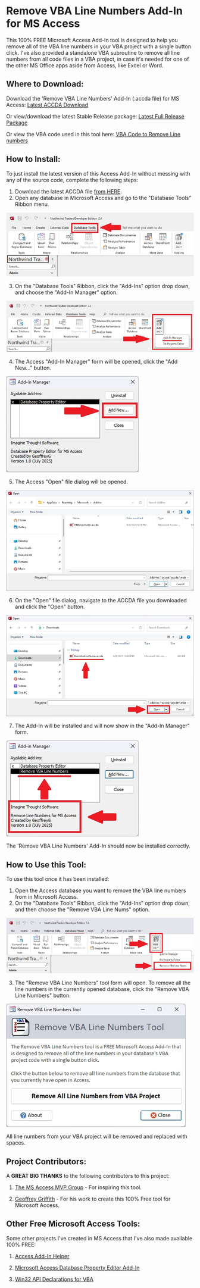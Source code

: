 # Remove VBA Line Numbers Add-In for MS Access
This 100% FREE Microsoft Access Add-In tool is designed to help you remove all of the VBA line numbers in your VBA project with a single button click.  I've also provided a standalone VBA subroutine to remove all line numbers from all code files in a VBA project, in case it's needed for one of the other MS Office apps aside from Access, like Excel or Word.  


 
## Where to Download:
Download the 'Remove VBA Line Numbers' Add-In (.accda file) for MS Access: [Latest ACCDA Download](https://github.com/Access-Abraxas/Remove-VBA-Line-Numbers-Addin/raw/refs/heads/main/RemVbaLineNums.accda)

Or view/download the latest Stable Release package: [Latest Full Release Package](https://github.com/Access-Abraxas/Remove-VBA-Line-Numbers-Addin/releases)

Or view the VBA code used in this tool here: [VBA Code to Remove Line numbers](https://github.com/Access-Abraxas/Remove-VBA-Line-Numbers-Addin/blob/main/RemoveVbaLineNumbers.vba)



## How to Install:
To just install the latest version of this Access Add-In without messing with any of the source code, complete the following steps:

1. Download the latest ACCDA file [from HERE](https://github.com/Access-Abraxas/Remove-VBA-Line-Numbers-Addin/raw/refs/heads/main/RemVbaLineNums.accda).
2. Open any database in Microsoft Access and go to the "Database Tools" Ribbon menu. 

![Screenshot of the Microsoft Access Database Tools Ribbon Menu](https://github.com/Access-Abraxas/Remove-VBA-Line-Numbers-Addin/blob/main/Screenshots/Microsoft_Access_Database_Tools_Ribbon_menu.jpg)

3. On the "Database Tools" Ribbon, click the "Add-Ins" option drop down, and choose the "Add-In Manager" option.  

![Microsoft Access Add-Ins Manager Menu](https://github.com/Access-Abraxas/Remove-VBA-Line-Numbers-Addin/blob/main/Screenshots/Microsoft_Access_Add-Ins_menu.jpg)

4. The Access "Add-In Manager" form will be opened, click the "Add New..." button.

![Microsoft Access Add-In Manager Add New Button](https://github.com/Access-Abraxas/Remove-VBA-Line-Numbers-Addin/blob/main/Screenshots/Microsoft_Access_Add-In_Manager_form.jpg)

5. The Access "Open" file dialog will be opened. 

![Microsoft Access Open Add-In ACCDA file dialog](https://github.com/Access-Abraxas/Remove-VBA-Line-Numbers-Addin/blob/main/Screenshots/Microsoft_Access_Open_Add-In_ACCDA_file.jpg)

6. On the "Open" file dialog, navigate to the ACCDA file you downloaded and click the "Open" button.  

![Open RemVbaLineNums.accda Add-In File in Microsoft Access](https://github.com/Access-Abraxas/Remove-VBA-Line-Numbers-Addin/blob/main/Screenshots/Microsoft_Access_Open_RemVbaLineNums_accda_file.jpg)

7. The Add-In will be installed and will now show in the "Add-In Manager" form.

![Microsoft Access Add-In Manager with new Add-In](https://github.com/Access-Abraxas/Remove-VBA-Line-Numbers-Addin/blob/main/Screenshots/Microsoft_Access_Add-In_Manager_with_New_Add-In.jpg)

The 'Remove VBA Line Numbers' Add-In should now be installed correctly.



## How to Use this Tool:
To use this tool once it has been installed:

1. Open the Access database you want to remove the VBA line numbers from in Microsoft Access.
2. On the "Database Tools" Ribbon, click the "Add-Ins" option drop down, and then choose the "Remove VBA Line Nums" option.  

![Remove VBA Line Nums on Microsoft Access Add-Ins menu](https://github.com/Access-Abraxas/Remove-VBA-Line-Numbers-Addin/blob/main/Screenshots/Microsoft_Access_Add-Ins_Remove_VBA_Line_Nums_menu.jpg)

3. The "Remove VBA Line Numbers" tool form will open. To remove all the line numbers in the currently opened database, click the "Remove VBA Line Numbers" button.  

![Remove VBA Line Numbers Add-In for Microsoft Access](https://github.com/Access-Abraxas/Remove-VBA-Line-Numbers-Addin/blob/main/Screenshots/Remove_VBA_Line_Numbers_Add-In_for_MS_Access.jpg)

All line numbers from your VBA project will be removed and replaced with spaces.



## Project Contributors:
A **GREAT BIG THANKS** to the following contributors to this project:

1. [The MS Access MVP Group]() - For inspiring this tool.

2. [Geoffrey Griffith](https://geoffreygriffith.com) - For his work to create this 100% Free tool for Microsoft Access.



## Other Free Microsoft Access Tools:
Some other projects I've created in MS Access that I've also made available 100% FREE:

1. [Access Add-In Helper](https://github.com/Access-Abraxas/Access-Add-In-Helper)

2. [Microsoft Access Database Property Editor Add-In](https://github.com/Access-Abraxas/Access-Database-Property-Editor-Addin)

3. [Win32 API Declarations for VBA](https://github.com/Access-Abraxas/Win32-API-Declarations-for-VBA) 

